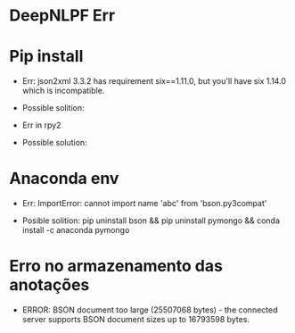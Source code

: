 # DeepNLPF Err

# Pip install

- Err: 
    json2xml 3.3.2 has requirement six==1.11.0, but you'll have six 1.14.0 which is incompatible.

- Possible solition:


- Err in rpy2
- Possible solution:

# Anaconda env

- Err: 
    ImportError: cannot import name 'abc' from 'bson.py3compat'

- Posible solition: 
    pip uninstall bson && pip uninstall pymongo && conda install -c anaconda pymongo

# Erro no armazenamento das anotações

- ERROR: BSON document too large (25507068 bytes) - the connected server supports BSON document sizes up to 16793598 bytes.